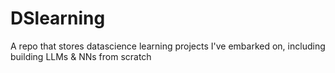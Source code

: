 # DSlearning
A repo that stores datascience learning projects I've embarked on, including building LLMs &amp; NNs from scratch
